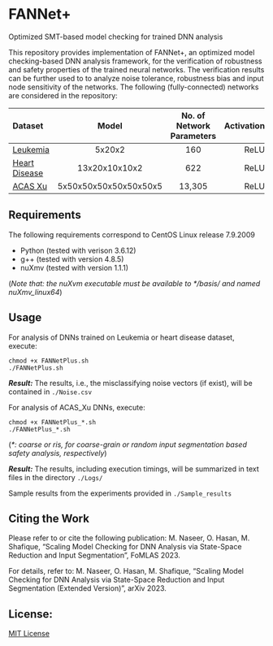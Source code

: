 # FANNet+
Optimized SMT-based model checking for trained DNN analysis

This repository provides implementation of FANNet+, an optimized model checking-based DNN analysis framework, for the verification of robustness and safety properties of the trained neural networks. The verification results can be further used to to analyze noise tolerance, robustness bias and input node sensitivity of the networks. The following (fully-connected) networks are considered in the repository:

| Dataset | Model | No. of Network Parameters | Activation |
| :---        |    :----:   |      :----:       | ---:|
| [Leukemia](https://hastie.su.domains/CASI_files/DATA/leukemia.html)      | 5x20x2   | 160 | ReLU|
| [Heart Disease](https://archive.ics.uci.edu/dataset/45/heart+disease)  | 13x20x10x10x2   | 622 | ReLU|
| [ACAS Xu](https://github.com/guykatzz/ReluplexCav2017/tree/60b482eec832c891cb59c0966c9821e40051c082/nnet) | 5x50x50x50x50x50x50x5   | 13,305   | ReLU |

## Requirements
The following requirements correspond to CentOS Linux release 7.9.2009
- Python (tested with verison 3.6.12)
- g++ (tested with version 4.8.5)
- nuXmv (tested with version 1.1.1)
  
(*Note that: the nuXvm executable must be available to \*/basis/ and named nuXmv_linux64*)

## Usage
For analysis of DNNs trained on Leukemia or heart disease dataset, execute:
```
chmod +x FANNetPlus.sh 
./FANNetPlus.sh
```
***Result:*** 
The results, i.e., the misclassifying noise vectors (if exist), will be contained in `./Noise.csv`


For analysis of ACAS_Xu DNNs, execute:
```
chmod +x FANNetPlus_*.sh 
./FANNetPlus_*.sh
```
(*\*: coarse or ris, for coarse-grain or random input segmentation based safety analysis, respectively*)

***Result:*** 
The results, including execution timings, will be summarized in text files in the directory `./Logs/`


Sample results from the experiments provided in `./Sample_results`

## Citing the Work
Please refer to or cite the following publication:
M. Naseer, O. Hasan, M. Shafique, “Scaling Model Checking for DNN Analysis via State-Space Reduction and Input Segmentation”, FoMLAS 2023.

For details, refer to:
M. Naseer, O. Hasan, M. Shafique, “Scaling Model Checking for DNN Analysis via State-Space Reduction and Input Segmentation (Extended Version)”, arXiv 2023.

## License:
[MIT License](https://opensource.org/licenses/MIT)
